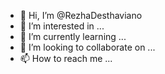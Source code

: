 - 👋 Hi, I’m @RezhaDesthaviano
- 👀 I’m interested in ...
- 🌱 I’m currently learning ...
- 💞️ I’m looking to collaborate on ...
- 📫 How to reach me ...

<!---
RezhaDesthaviano/RezhaDesthaviano is a ✨ special ✨ repository because its `README.md` (this file) appears on your GitHub profile.
You can click the Preview link to take a look at your changes.
--->
